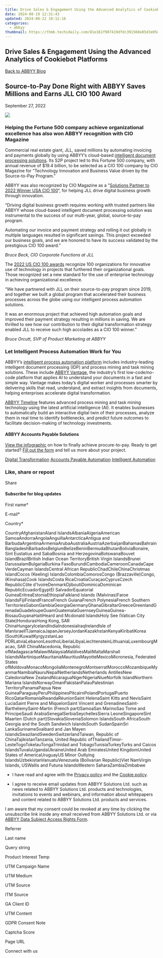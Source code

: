 ```yaml
---
title: Drive Sales & Engagement Using the Advanced Analytics of Cookiebot Platforms
date: 2024-08-19 12:31:43
updated: 2024-08-22 10:12:16
categories:
  - abbyy
thumbnail: https://thmb.techidaily.com/81e161f907419dfdc391568e85d3e05da23f1ff740a914248fee4864660d3de9.jpg
---
```


## Drive Sales & Engagement Using the Advanced Analytics of Cookiebot Platforms

[Back to ABBYY Blog](https://tools.techidaily.com/abbyy/products/)

## Source-to-Pay Done Right with ABBYY Saves Millions and Earns JLL CIO 100 Award

September 27, 2022

![](https://static1.abbyy.com/abbyycommedia/36021/15013_smm_cio-award_jll_linkedin_4.png) 

### Helping the Fortune 500 company achieve organizational excellence has also won ABBYY recognition with CIO Magazine

Commercial real estate giant, JLL, saved millions by automating invoicing and payments globally by using ABBYY’s cloud-based [intelligent document processing solutions](https://tools.techidaily.com/abbyy/products/). Its S2P project led to this Fortune 500 company, with annual revenue of $19.4 billion, to be selected as a CIO 100 company by CIO Magazine for "Technology Innovation and Business Value driven by the Source-to-Pay Program."

ABBYY was also recognized by CIO Magazine as a "[Solutions Partner to 2022 Winner USA CIO 100](https://www.cio.com/article/308238/the-tech-behind-the-2022-us-cio-100-winners-celebrating-the-cio-100-solutions-partners.html)“, for helping JLL drive digital business growth through innovation.

“Driving digital business growth requires working with trusted partners like ABBYY whose cloud-based intelligent document processing solution was instrumental to the success of our multi-year, global, source-to-pay program.  
  
Automating our invoice and payment strategy and rolling it out globally in multiple languages resulted in significant savings. This project exceeded our business goals, and we are honored to have its success validated by the prestigious CIO 100 award.”

_Bruce Beck, CIO Corporate Functions at JLL_

The [2022 US CIO 100 awards](https://events.foundryco.com/event-series/cio100-symposium-and-awards/awards/cio100-awards/) recognize 100 organizations for innovative use of technology in projects that furthered their organizational goals. Those recognized set a new standard for the use of enterprise technology in achieving organizational excellence.

“We have partnered with JLL on their source-to-pay program since 2019, and together we built a global program that accelerated their business processes across the globe using our intelligent process automation solutions.  
  
It was an enormous project that achieved high automation goals and improved their payment strategy resulting in millions in saving. We are thrilled to see how our contribution to their digital transformation strategy enabled JLL to receive such high accolades as a CIO 100 winner.”

_Bruce Orcutt, SVP of Product Marketing at ABBYY_

### Let Intelligent Process Automation Work for You

ABBYY’s [intelligent process automation platform](https://tools.techidaily.com/abbyy/products/) includes industry-leading intelligent document processing (IDP) and process mining and task mining solutions. These include [ABBYY Vantage](https://tools.techidaily.com/abbyy/products/), the industry’s first low-code/no-code platform that applies AI to understand your documents in a fast and simple way. Vantage makes today’s digital worker and processes smarter by delivering skills that read, understand, and extract insights from documents, helping enterprises accelerate digital transformation.

[ABBYY Timeline](https://tools.techidaily.com/abbyy/products/) features advanced process mining and task mining technology using the latest artificial intelligence (AI). It enables businesses to automatically build an interactive digital twin of their processes, analyze them in real time to identify bottlenecks, and predict future outcomes to facilitate decision-making of technology investments.

#### ABBYY Accounts Payable Solutions

[View the infographic](https://static5.abbyy.com/abbyycommedia/35298/infographic-accounting-how-to-achieve-procure-to-pay-en.pdf?itm%5Fsource=corpblog-en) on how to finally achieve procure-to-pay. Ready to get started? [Fill out the form](https://tools.techidaily.com/abbyy/products/) and tell us more about your project.

[Digital Transformation](https://tools.techidaily.com/abbyy/products/) [Accounts Payable Automation](https://tools.techidaily.com/abbyy/products/) [Intelligent Automation](https://tools.techidaily.com/abbyy/products/) 

### Like, share or repost

Share 

#### Subscribe for blog updates

First name\*

E-mail\*

Сountry\*

СountryAfghanistanAland IslandsAlbaniaAlgeriaAmerican SamoaAndorraAngolaAnguillaAntarcticaAntigua and BarbudaArgentinaArmeniaArubaAustraliaAustriaAzerbaijanBahamasBahrainBangladeshBarbadosBelgiumBelizeBeninBermudaBhutanBoliviaBonaire, Sint Eustatius and SabaBosnia and HerzegovinaBotswanaBouvet IslandBrazilBritish Indian Ocean TerritoryBritish Virgin IslandsBrunei DarussalamBulgariaBurkina FasoBurundiCambodiaCameroonCanadaCape VerdeCayman IslandsCentral African RepublicChadChileChinaChristmas IslandCocos (Keeling) IslandsColombiaComorosCongo (Brazzaville)Congo, (Kinshasa)Cook IslandsCosta RicaCroatiaCuraçaoCyprusCzech RepublicCôte d'IvoireDenmarkDjiboutiDominicaDominican RepublicEcuadorEgyptEl SalvadorEquatorial GuineaEritreaEstoniaEthiopiaFalkland Islands (Malvinas)Faroe IslandsFijiFinlandFranceFrench GuianaFrench PolynesiaFrench Southern TerritoriesGabonGambiaGeorgiaGermanyGhanaGibraltarGreeceGreenlandGrenadaGuadeloupeGuamGuatemalaGuernseyGuineaGuinea-BissauGuyanaHaitiHeard and Mcdonald IslandsHoly See (Vatican City State)HondurasHong Kong, SAR ChinaHungaryIcelandIndiaIndonesiaIraqIrelandIsle of ManIsraelITJamaicaJapanJerseyJordanKazakhstanKenyaKiribatiKorea (South)KuwaitKyrgyzstanLao PDRLatviaLebanonLesothoLiberiaLibyaLiechtensteinLithuaniaLuxembourgMacao, SAR ChinaMacedonia, Republic ofMadagascarMalawiMalaysiaMaldivesMaliMaltaMarshall IslandsMartiniqueMauritaniaMauritiusMayotteMexicoMicronesia, Federated States ofMoldovaMonacoMongoliaMontenegroMontserratMoroccoMozambiqueMyanmarNamibiaNauruNepalNetherlandsNetherlands AntillesNew CaledoniaNew ZealandNicaraguaNigerNigeriaNiueNorfolk IslandNorthern Mariana IslandsNorwayOmanPakistanPalauPalestinian TerritoryPanamaPapua New GuineaParaguayPeruPhilippinesPitcairnPolandPortugalPuerto RicoQatarRomaniaRwandaRéunionSaint HelenaSaint Kitts and NevisSaint LuciaSaint Pierre and MiquelonSaint Vincent and GrenadinesSaint-BarthélemySaint-Martin (French part)SamoaSan MarinoSao Tome and PrincipeSaudi ArabiaSenegalSerbiaSeychellesSierra LeoneSingaporeSint Maarten (Dutch part)SlovakiaSloveniaSolomon IslandsSouth AfricaSouth Georgia and the South Sandwich IslandsSouth SudanSpainSri LankaSurinameSvalbard and Jan Mayen IslandsSwazilandSwedenSwitzerlandTaiwan, Republic of ChinaTajikistanTanzania, United Republic ofThailandTimor-LesteTogoTokelauTongaTrinidad and TobagoTunisiaTurkeyTurks and Caicos IslandsTuvaluUgandaUkraineUnited Arab EmiratesUnited KingdomUnited States of AmericaUruguayUS Minor Outlying IslandsUzbekistanVanuatuVenezuela (Bolivarian Republic)Viet NamVirgin Islands, USWallis and Futuna IslandsWestern SaharaZambiaZimbabwe

* I have read and agree with the [Privacy policy](https://tools.techidaily.com/abbyy/products/) and the [Cookie policy](https://tools.techidaily.com/abbyy/products/).

* I agree to receive email updates from ABBYY Solutions Ltd. such as news related to ABBYY Solutions Ltd. products and technologies, invitations to events and webinars, and information about whitepapers and content related to ABBYY Solutions Ltd. products and services.  
    
I am aware that my consent could be revoked at any time by clicking the unsubscribe link inside any email received from ABBYY Solutions Ltd. or via [ABBYY Data Subject Access Rights Form](https://tools.techidaily.com/abbyy/products/).

Referrer

Last name

Query string

Product Interest Temp

UTM Campaign Name

UTM Medium

UTM Source

ITM Source

GA Client ID

UTM Content

GDPR Consent Note

Captcha Score

Page URL

Connect with us

<ins class="adsbygoogle"
     style="display:block"
     data-ad-format="autorelaxed"
     data-ad-client="ca-pub-7571918770474297"
     data-ad-slot="1223367746"></ins>



<ins class="adsbygoogle"
     style="display:block"
     data-ad-client="ca-pub-7571918770474297"
     data-ad-slot="8358498916"
     data-ad-format="auto"
     data-full-width-responsive="true"></ins>
